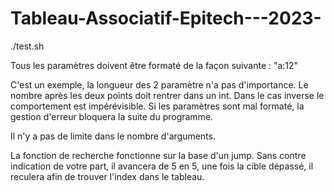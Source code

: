 # Tableau-Associatif-Epitech---2023-


./test.sh


Tous les paramètres doivent être formaté de la façon suivante : "a:12"

C'est un exemple, la longueur des 2 paramètre n'a pas d'importance. Le nombre après les deux points doit rentrer dans un int. Dans le cas inverse le comportement est impérévisible. Si les paramètres sont mal formaté, la gestion d'erreur bloquera la suite du programme.

Il n'y a pas de limite dans le nombre d'arguments.

La fonction de recherche fonctionne sur la base d'un jump. Sans contre indication de votre part, il avancera de 5 en 5, une fois la cible dépassé, il reculera afin de trouver l'index dans le tableau.
